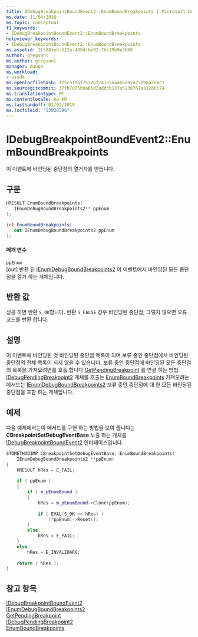 ```yaml
---
title: IDebugBreakpointBoundEvent2::EnumBoundBreakpoints | Microsoft Docs
ms.date: 11/04/2016
ms.topic: conceptual
f1_keywords:
- IDebugBreakpointBoundEvent2::EnumBoundBreakpoints
helpviewer_keywords:
- IDebugBreakpointBoundEvent2::EnumBoundBreakpoints
ms.assetid: 1f588feb-522e-488d-be92-7bc19b9e3688
author: gregvanl
ms.author: gregvanl
manager: douge
ms.workload:
- vssdk
ms.openlocfilehash: f75c519af75376f74135aaa662d2a25e98a2e4c7
ms.sourcegitcommit: 37fb7075b0a65d2add3b137a5230767aa3266c74
ms.translationtype: MT
ms.contentlocale: ko-KR
ms.lasthandoff: 01/02/2019
ms.locfileid: "53928596"
---
```

# <a name="idebugbreakpointboundevent2enumboundbreakpoints"></a>IDebugBreakpointBoundEvent2::EnumBoundBreakpoints
이 이벤트에 바인딩된 중단점의 열거자를 만듭니다.  
  
## <a name="syntax"></a>구문  
  
```cpp  
HRESULT EnumBoundBreakpoints(   
   IEnumDebugBoundBreakpoints2** ppEnum  
);  
```  
  
```csharp  
int EnumBoundBreakpoints(   
   out IEnumDebugBoundBreakpoints2 ppEnum  
);  
```  
  
#### <a name="parameters"></a>매개 변수  
 `ppEnum`  
 [out] 반환 된 [IEnumDebugBoundBreakpoints2](../../../extensibility/debugger/reference/ienumdebugboundbreakpoints2.md) 이 이벤트에서 바인딩된 모든 중단점을 열거 하는 개체입니다.  
  
## <a name="return-value"></a>반환 값  
 성공 하면 반환 `S_OK`합니다. 반환 `S_FALSE` 경우 바인딩된 중단점; 그렇지 않으면 오류 코드를 반환 합니다.  
  
## <a name="remarks"></a>설명  
 이 이벤트에 바인딩된 것 바인딩된 중단점 목록이 되며 보류 중인 중단점에서 바인딩된 중단점의 전체 목록이 되지 않을 수 있습니다. 보류 중인 중단점에 바인딩된 모든 중단점의 목록을 가져오려면를 호출 합니다 [GetPendingBreakpoint](../../../extensibility/debugger/reference/idebugbreakpointboundevent2-getpendingbreakpoint.md) 를 연결 하는 방법 [IDebugPendingBreakpoint2](../../../extensibility/debugger/reference/idebugpendingbreakpoint2.md) 개체를 호출는 [ EnumBoundBreakpoints](../../../extensibility/debugger/reference/idebugpendingbreakpoint2-enumboundbreakpoints.md) 가져오려는 메서드는 [IEnumDebugBoundBreakpoints2](../../../extensibility/debugger/reference/ienumdebugboundbreakpoints2.md) 보류 중인 중단점에 대 한 모든 바인딩된 중단점을 포함 하는 개체입니다.  
  
## <a name="example"></a>예제  
 다음 예제에서는이 메서드를 구현 하는 방법을 보여 줍니다는 **CBreakpointSetDebugEventBase** 노출 하는 개체를 [IDebugBreakpointBoundEvent2](../../../extensibility/debugger/reference/idebugbreakpointboundevent2.md) 인터페이스입니다.  
  
```cpp  
STDMETHODIMP CBreakpointSetDebugEventBase::EnumBoundBreakpoints(  
    IEnumDebugBoundBreakpoints2 **ppEnum)  
{  
    HRESULT hRes = E_FAIL;  
  
    if ( ppEnum )  
    {  
        if ( m_pEnumBound )  
        {  
            hRes = m_pEnumBound->Clone(ppEnum);  
  
            if ( EVAL(S_OK == hRes) )  
                (*ppEnum)->Reset();  
        }  
        else  
            hRes = E_FAIL;  
    }  
    else  
        hRes = E_INVALIDARG;  
  
    return ( hRes );  
}  
```  
  
## <a name="see-also"></a>참고 항목  
 [IDebugBreakpointBoundEvent2](../../../extensibility/debugger/reference/idebugbreakpointboundevent2.md)   
 [IEnumDebugBoundBreakpoints2](../../../extensibility/debugger/reference/ienumdebugboundbreakpoints2.md)   
 [GetPendingBreakpoint](../../../extensibility/debugger/reference/idebugbreakpointboundevent2-getpendingbreakpoint.md)   
 [IDebugPendingBreakpoint2](../../../extensibility/debugger/reference/idebugpendingbreakpoint2.md)   
 [EnumBoundBreakpoints](../../../extensibility/debugger/reference/idebugpendingbreakpoint2-enumboundbreakpoints.md)